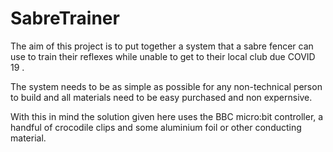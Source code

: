 # SabreTrainer

The aim of this project is to put together a system that a sabre fencer can use to train their reflexes while unable to get to their local club due COVID 19 .

The system needs to be as simple as possible for any non-technical person to build and all materials need to be easy purchased and non expernsive.

With this in mind the solution given here uses the BBC micro:bit controller, a handful of crocodile clips and some aluminium foil or other conducting material.
